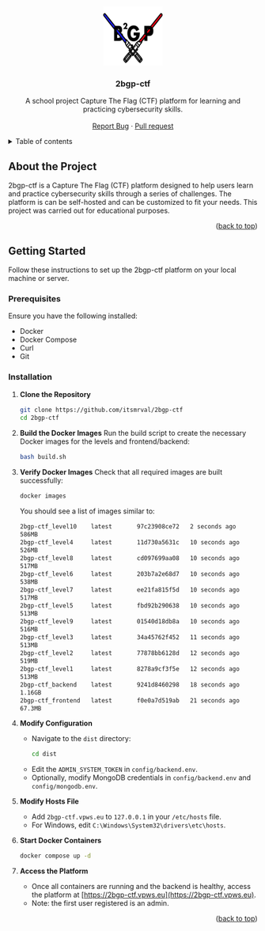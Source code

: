 
<div id="readme-top" align="center">
  <a href="https://github.com/itsmrval/2bgp-ctf">
    <img src="https://github.com/itsmrval/2bgp-ctf/blob/main/frontend/assets/logo/b2gp.png" alt="Logo" width="120" height="120">
  </a>

  <h3 align="center">2bgp-ctf</h3>

  <p align="center">
    A school project Capture The Flag (CTF) platform for learning and practicing cybersecurity skills.
    <br />
    <br />
    <a href="https://github.com/itsmrval/2bgp-ctf/issues">Report Bug</a>
    ·
    <a href="https://github.com/itsmrval/2bgp-ctf/pulls">Pull request</a>
  </p>
</div>

<details>
  <summary>Table of contents</summary>
  <ol>
    <li>
      <a href="#about-the-project">About the Project</a>
    </li>
    <li>
      <a href="#getting-started">Getting Started</a>
      <ul>
        <li><a href="#prerequisites">Prerequisites</a></li>
        <li><a href="#installation">Installation</a></li>
      </ul>
    </li>
    <li><a href="#usage">Usage</a></li>
  </ol>
</details>

## About the Project

2bgp-ctf is a Capture The Flag (CTF) platform designed to help users learn and practice cybersecurity skills through a series of challenges. The platform is can be self-hosted and can be customized to fit your needs.
This project was carried out for educational purposes.

<p align="right">(<a href="#readme-top">back to top</a>)</p>

## Getting Started

Follow these instructions to set up the 2bgp-ctf platform on your local machine or server.

### Prerequisites

Ensure you have the following installed:

- Docker
- Docker Compose
- Curl
- Git

### Installation

1. **Clone the Repository**
   ```sh
   git clone https://github.com/itsmrval/2bgp-ctf
   cd 2bgp-ctf
   ```

2. **Build the Docker Images**
   Run the build script to create the necessary Docker images for the levels and frontend/backend:
   ```sh
   bash build.sh
   ```

3. **Verify Docker Images**
   Check that all required images are built successfully:
   ```sh
   docker images
   ```
   You should see a list of images similar to:
   ```
   2bgp-ctf_level10    latest       97c23908ce72   2 seconds ago    586MB
   2bgp-ctf_level4     latest       11d730a5631c   10 seconds ago   526MB
   2bgp-ctf_level8     latest       cd097699aa08   10 seconds ago   517MB
   2bgp-ctf_level6     latest       203b7a2e68d7   10 seconds ago   538MB
   2bgp-ctf_level7     latest       ee21fa815f5d   10 seconds ago   517MB
   2bgp-ctf_level5     latest       fbd92b290638   10 seconds ago   513MB
   2bgp-ctf_level9     latest       01540d18db8a   10 seconds ago   516MB
   2bgp-ctf_level3     latest       34a45762f452   11 seconds ago   513MB
   2bgp-ctf_level2     latest       77878bb6128d   12 seconds ago   519MB
   2bgp-ctf_level1     latest       8278a9cf3f5e   12 seconds ago   513MB
   2bgp-ctf_backend    latest       9241d8460298   18 seconds ago   1.16GB
   2bgp-ctf_frontend   latest       f0e0a7d519ab   21 seconds ago   67.3MB
   ```

4. **Modify Configuration**
   - Navigate to the `dist` directory:
     ```sh
     cd dist
     ```
   - Edit the `ADMIN_SYSTEM_TOKEN` in `config/backend.env`.
   - Optionally, modify MongoDB credentials in `config/backend.env` and `config/mongodb.env`.

5. **Modify Hosts File**
   - Add `2bgp-ctf.vpws.eu` to `127.0.0.1` in your `/etc/hosts` file.
   - For Windows, edit `C:\Windows\System32\drivers\etc\hosts`.

6. **Start Docker Containers**
   ```sh
   docker compose up -d
   ```

7. **Access the Platform**
   - Once all containers are running and the backend is healthy, access the platform at [https://2bgp-ctf.vpws.eu](https://2bgp-ctf.vpws.eu).
   - Note: the first user registered is an admin.

<p align="right">(<a href="#readme-top">back to top</a>)</p>

